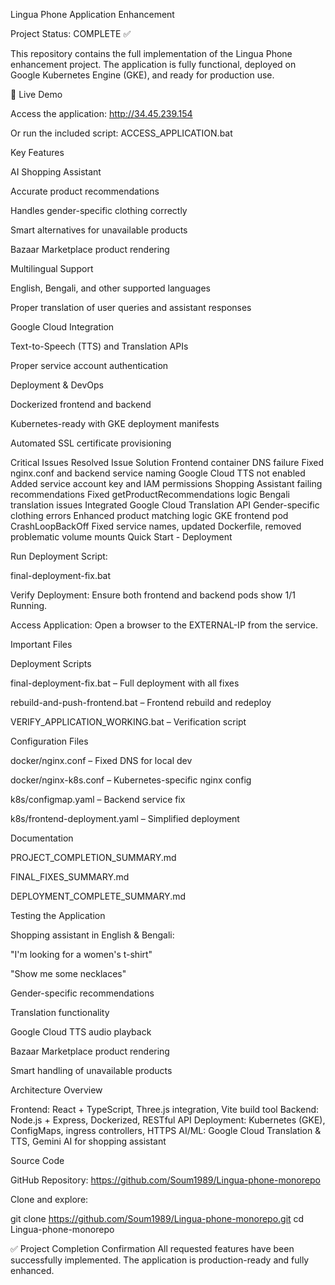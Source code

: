 Lingua Phone Application Enhancement

Project Status: COMPLETE ✅

This repository contains the full implementation of the Lingua Phone enhancement project. The application is fully functional, deployed on Google Kubernetes Engine (GKE), and ready for production use.

🚀 Live Demo

Access the application: http://34.45.239.154

Or run the included script: ACCESS_APPLICATION.bat

Key Features

AI Shopping Assistant

Accurate product recommendations

Handles gender-specific clothing correctly

Smart alternatives for unavailable products

Bazaar Marketplace product rendering

Multilingual Support

English, Bengali, and other supported languages

Proper translation of user queries and assistant responses

Google Cloud Integration

Text-to-Speech (TTS) and Translation APIs

Proper service account authentication

Deployment & DevOps

Dockerized frontend and backend

Kubernetes-ready with GKE deployment manifests

Automated SSL certificate provisioning

Critical Issues Resolved
Issue	Solution
Frontend container DNS failure	Fixed nginx.conf and backend service naming
Google Cloud TTS not enabled	Added service account key and IAM permissions
Shopping Assistant failing recommendations	Fixed getProductRecommendations logic
Bengali translation issues	Integrated Google Cloud Translation API
Gender-specific clothing errors	Enhanced product matching logic
GKE frontend pod CrashLoopBackOff	Fixed service names, updated Dockerfile, removed problematic volume mounts
Quick Start - Deployment

Run Deployment Script:

final-deployment-fix.bat


Verify Deployment:
Ensure both frontend and backend pods show 1/1 Running.

Access Application:
Open a browser to the EXTERNAL-IP from the service.

Important Files

Deployment Scripts

final-deployment-fix.bat – Full deployment with all fixes

rebuild-and-push-frontend.bat – Frontend rebuild and redeploy

VERIFY_APPLICATION_WORKING.bat – Verification script

Configuration Files

docker/nginx.conf – Fixed DNS for local dev

docker/nginx-k8s.conf – Kubernetes-specific nginx config

k8s/configmap.yaml – Backend service fix

k8s/frontend-deployment.yaml – Simplified deployment

Documentation

PROJECT_COMPLETION_SUMMARY.md

FINAL_FIXES_SUMMARY.md

DEPLOYMENT_COMPLETE_SUMMARY.md

Testing the Application

Shopping assistant in English & Bengali:

"I'm looking for a women's t-shirt"

"Show me some necklaces"

Gender-specific recommendations

Translation functionality

Google Cloud TTS audio playback

Bazaar Marketplace product rendering

Smart handling of unavailable products

Architecture Overview

Frontend: React + TypeScript, Three.js integration, Vite build tool
Backend: Node.js + Express, Dockerized, RESTful API
Deployment: Kubernetes (GKE), ConfigMaps, ingress controllers, HTTPS
AI/ML: Google Cloud Translation & TTS, Gemini AI for shopping assistant

Source Code

GitHub Repository: https://github.com/Soum1989/Lingua-phone-monorepo

Clone and explore:

git clone https://github.com/Soum1989/Lingua-phone-monorepo.git
cd Lingua-phone-monorepo


✅ Project Completion Confirmation
All requested features have been successfully implemented. The application is production-ready and fully enhanced.
